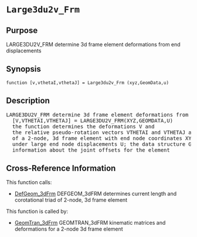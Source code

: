 
<!-- <a name="_top"></a>
<div><a href="../../_index.md">Home</a> &gt;  <a href="#">latest</a> &gt; <a href="_index.md">Element_Library</a> &gt; Large3du2v_Frm.m</div> -->

<!--<table width="100%"><tr><td align="left"><a href="../../_index.md"><img alt="<" border="0" src="../../left.png">&nbsp;Master index</a></td>
<td align="right"><a href="_index.md">Index for latest\Element_Library&nbsp;<img alt=">" border="0" src="../../right.png"></a></td></tr></table>-->
# `Large3du2v_Frm`
<!-- <h1>Large3du2v_Frm
</h1> -->

## <a name="_name"></a>Purpose

<!-- <h2 id="purpose"><a name="_name"></a>Purpose</h2> -->

LARGE3DU2V_FRM determine 3d frame element deformations from end displacements

<!-- <div class="box"><strong>LARGE3DU2V_FRM determine 3d frame element deformations from end displacements</strong></div> -->

## <a name="_synopsis"></a>Synopsis

`function [v,vthetaI,vthetaJ] = Large3du2v_Frm (xyz,GeomData,u)` 
## <a name="_description"></a>Description

<pre class="comment">LARGE3DU2V_FRM determine 3d frame element deformations from end displacements
  [V,VTHETAI,VTHETAJ] = LARGE3DU2V_FRM(XYZ,GEOMDATA,U)
  the function determines the deformations V and
  the relative pseudo-rotation vectors VTHETAI and VTHETAJ at nodes I and J
  of a 2-node, 3d frame element with end node coordinates XYZ
  under large end node displacements U; the data structure GEOMDATA carries
  information about the joint offsets for the element</pre>
<!-- <div class="fragment"><pre class="comment">LARGE3DU2V_FRM determine 3d frame element deformations from end displacements
  [V,VTHETAI,VTHETAJ] = LARGE3DU2V_FRM(XYZ,GEOMDATA,U)
  the function determines the deformations V and
  the relative pseudo-rotation vectors VTHETAI and VTHETAJ at nodes I and J
  of a 2-node, 3d frame element with end node coordinates XYZ
  under large end node displacements U; the data structure GEOMDATA carries
  information about the joint offsets for the element</pre></div> -->

<!-- crossreference -->
## <a name="_cross"></a>Cross-Reference Information

This function calls:
<ul style="list-style-image:url(../../matlabicon.gif)">
<li><a href="DefGeom_3dFrm" class="code" title="function [L,T] = DefGeom_3dFrm (xyz,GeomData,u)">DefGeom_3dFrm</a>	DEFGEOM_3dFRM determines current length and corotational triad of 2-node, 3d frame element</li></ul>
This function is called by:
<ul style="list-style-image:url(../../matlabicon.gif)">
<li><a href="GeomTran_3dFrm.md" class="code" title="function [ag,bg,ab,v,Dv,DDv] = GeomTran_3dFrm (option,xyz,GeomData,u,Du,DDu)">GeomTran_3dFrm</a>	GEOMTRAN_3dFRM kinematic matrices and deformations for a 2-node 3d frame element</li></ul>
<!-- crossreference -->




<!-- <hr><address>Generated on Thu 28-Jan-2021 18:22:44 by <strong><a href="http://www.artefact.tk/software/matlab/m2html/" title="Matlab Documentation in HTML">m2html</a></strong> &copy; 2005</address> -->